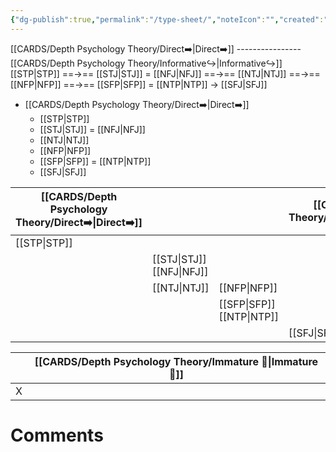 ```yaml
---
{"dg-publish":true,"permalink":"/type-sheet/","noteIcon":"","created":"2023-04-19T21:35:37.710+02:00","updated":"2023-04-19T22:12:13.692+02:00"}
---
```



[[CARDS/Depth Psychology Theory/Direct➡️\|Direct➡️]] ----------------[[CARDS/Depth Psychology Theory/Informative↪️\|Informative↪️]]
[[STP\|STP]] ==→== [[STJ\|STJ]] = [[NFJ\|NFJ]] ==→== [[NTJ\|NTJ]] ==→== [[NFP\|NFP]] ==→== [[SFP\|SFP]] = [[NTP\|NTP]] → [[SFJ\|SFJ]]

- [[CARDS/Depth Psychology Theory/Direct➡️\|Direct➡️]] 
	- [[STP\|STP]] 
	- [[STJ\|STJ]] = [[NFJ\|NFJ]] 
	- [[NTJ\|NTJ]] 
	- [[NFP\|NFP]] 
	- [[SFP\|SFP]] = [[NTP\|NTP]] 
	- [[SFJ\|SFJ]]  

| [[CARDS/Depth Psychology Theory/Direct➡️\|Direct➡️]] |         |     | [[CARDS/Depth Psychology Theory/Informative↪️\|Informative↪️]] |
| ------------ | ------- | --- | --- |
| [[STP\|STP]]      |         |     |     |
|    | [[STJ\|STJ]] [[NFJ\|NFJ]] |     |     |
|   | [[NTJ\|NTJ]] |  [[NFP\|NFP]]    |     |
|    |  | [[SFP\|SFP]]  [[NTP\|NTP]]    |     |
|    |         |     | [[SFJ\|SFJ]]  |

|  | [[CARDS/Depth Psychology Theory/Immature 🐎\|Immature 🐎]]   |
| --- | --- |
| X   |     | 


# Comments 
<script src="https://utteranc.es/client.js"
        repo="Heart4sides/Comment_Section"
        issue-term="pathname"
        theme="gruvbox-dark"
        crossorigin="anonymous"
        async>
</script>